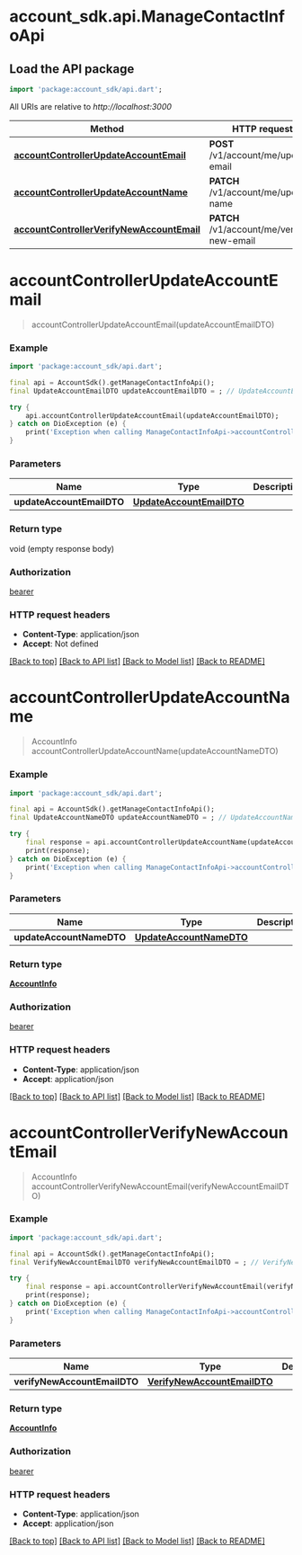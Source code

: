 # account_sdk.api.ManageContactInfoApi

## Load the API package
```dart
import 'package:account_sdk/api.dart';
```

All URIs are relative to *http://localhost:3000*

Method | HTTP request | Description
------------- | ------------- | -------------
[**accountControllerUpdateAccountEmail**](ManageContactInfoApi.md#accountcontrollerupdateaccountemail) | **POST** /v1/account/me/update-email | 
[**accountControllerUpdateAccountName**](ManageContactInfoApi.md#accountcontrollerupdateaccountname) | **PATCH** /v1/account/me/update-name | 
[**accountControllerVerifyNewAccountEmail**](ManageContactInfoApi.md#accountcontrollerverifynewaccountemail) | **PATCH** /v1/account/me/verify-new-email | 


# **accountControllerUpdateAccountEmail**
> accountControllerUpdateAccountEmail(updateAccountEmailDTO)



### Example
```dart
import 'package:account_sdk/api.dart';

final api = AccountSdk().getManageContactInfoApi();
final UpdateAccountEmailDTO updateAccountEmailDTO = ; // UpdateAccountEmailDTO | 

try {
    api.accountControllerUpdateAccountEmail(updateAccountEmailDTO);
} catch on DioException (e) {
    print('Exception when calling ManageContactInfoApi->accountControllerUpdateAccountEmail: $e\n');
}
```

### Parameters

Name | Type | Description  | Notes
------------- | ------------- | ------------- | -------------
 **updateAccountEmailDTO** | [**UpdateAccountEmailDTO**](UpdateAccountEmailDTO.md)|  | 

### Return type

void (empty response body)

### Authorization

[bearer](../README.md#bearer)

### HTTP request headers

 - **Content-Type**: application/json
 - **Accept**: Not defined

[[Back to top]](#) [[Back to API list]](../README.md#documentation-for-api-endpoints) [[Back to Model list]](../README.md#documentation-for-models) [[Back to README]](../README.md)

# **accountControllerUpdateAccountName**
> AccountInfo accountControllerUpdateAccountName(updateAccountNameDTO)



### Example
```dart
import 'package:account_sdk/api.dart';

final api = AccountSdk().getManageContactInfoApi();
final UpdateAccountNameDTO updateAccountNameDTO = ; // UpdateAccountNameDTO | 

try {
    final response = api.accountControllerUpdateAccountName(updateAccountNameDTO);
    print(response);
} catch on DioException (e) {
    print('Exception when calling ManageContactInfoApi->accountControllerUpdateAccountName: $e\n');
}
```

### Parameters

Name | Type | Description  | Notes
------------- | ------------- | ------------- | -------------
 **updateAccountNameDTO** | [**UpdateAccountNameDTO**](UpdateAccountNameDTO.md)|  | 

### Return type

[**AccountInfo**](AccountInfo.md)

### Authorization

[bearer](../README.md#bearer)

### HTTP request headers

 - **Content-Type**: application/json
 - **Accept**: application/json

[[Back to top]](#) [[Back to API list]](../README.md#documentation-for-api-endpoints) [[Back to Model list]](../README.md#documentation-for-models) [[Back to README]](../README.md)

# **accountControllerVerifyNewAccountEmail**
> AccountInfo accountControllerVerifyNewAccountEmail(verifyNewAccountEmailDTO)



### Example
```dart
import 'package:account_sdk/api.dart';

final api = AccountSdk().getManageContactInfoApi();
final VerifyNewAccountEmailDTO verifyNewAccountEmailDTO = ; // VerifyNewAccountEmailDTO | 

try {
    final response = api.accountControllerVerifyNewAccountEmail(verifyNewAccountEmailDTO);
    print(response);
} catch on DioException (e) {
    print('Exception when calling ManageContactInfoApi->accountControllerVerifyNewAccountEmail: $e\n');
}
```

### Parameters

Name | Type | Description  | Notes
------------- | ------------- | ------------- | -------------
 **verifyNewAccountEmailDTO** | [**VerifyNewAccountEmailDTO**](VerifyNewAccountEmailDTO.md)|  | 

### Return type

[**AccountInfo**](AccountInfo.md)

### Authorization

[bearer](../README.md#bearer)

### HTTP request headers

 - **Content-Type**: application/json
 - **Accept**: application/json

[[Back to top]](#) [[Back to API list]](../README.md#documentation-for-api-endpoints) [[Back to Model list]](../README.md#documentation-for-models) [[Back to README]](../README.md)


